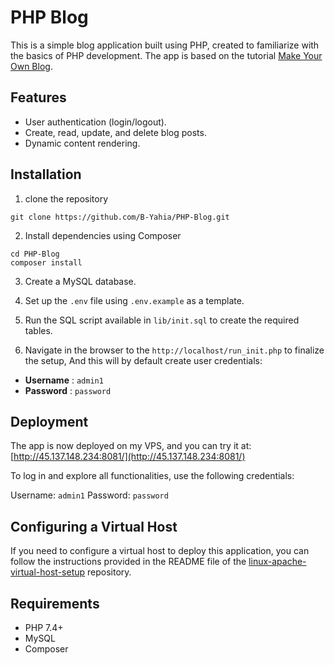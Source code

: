 # PHP Blog
This is a simple blog application built using PHP, created to familiarize with the basics of PHP development. The app is based on the tutorial [Make Your Own Blog](https://ilovephp.jondh.me.uk/en/tutorial/make-your-own-blog).

## Features
- User authentication (login/logout).
- Create, read, update, and delete blog posts.
- Dynamic content rendering.

## Installation 
1. clone the repository 

```
git clone https://github.com/B-Yahia/PHP-Blog.git  
```
2. Install dependencies using Composer
```
cd PHP-Blog  
composer install  
```

3. Create a MySQL database.

4. Set up the `.env` file using `.env.example` as a template.

5. Run the SQL script available in `lib/init.sql` to create the required tables.

6. Navigate in the browser to the `http://localhost/run_init.php` to finalize the setup, And this will by default create user credentials:
  - **Username** : `admin1`
  - **Password** : `password`

## Deployment

The app is now deployed on my VPS, and you can try it at:
[http://45.137.148.234:8081/](http://45.137.148.234:8081/)

To log in and explore all functionalities, use the following credentials:

  Username: `admin1`
  Password: `password`

## Configuring a Virtual Host

If you need to configure a virtual host to deploy this application, you can follow the instructions provided in the README file of the [linux-apache-virtual-host-setup](https://github.com/B-Yahia/linux-apache-virtual-host-setup) repository.

## Requirements

  - PHP 7.4+
  - MySQL
  - Composer
